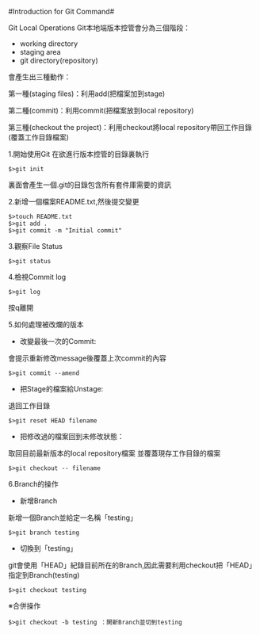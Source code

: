#Introduction for Git Command#

Git Local Operations
Git本地端版本控管會分為三個階段：

- working directory
- staging area
- git directory(repository)

會產生出三種動作：

第一種(staging files)：利用add(把檔案加到stage)

第二種(commit)：利用commit(把檔案放到local repository)

第三種(checkout the project)：利用checkout將local repository帶回工作目錄(覆蓋工作目錄檔案)
 
1.開始使用Git
在欲進行版本控管的目錄裏執行

    $>git init

裏面會產生一個.git的目錄包含所有套件庫需要的資訊

2.新增一個檔案README.txt,然後提交變更

    $>touch README.txt
    $>git add .
    $>git commit -m "Initial commit"

3.觀察File Status

    $>git status
    
4.檢視Commit log

	$>git log

按q離開

5.如何處理被改爛的版本

- 改變最後一次的Commit:

會提示重新修改message後覆蓋上次commit的內容

	$>git commit --amend

- 把Stage的檔案給Unstage:

退回工作目錄

    $>git reset HEAD filename

- 把修改過的檔案回到未修改狀態：
 
取回目前最新版本的local repository檔案
並覆蓋現存工作目錄的檔案

	$>git checkout -- filename

6.Branch的操作

- 新增Branch

新增一個Branch並給定一名稱「testing」

	$>git branch testing

- 切換到「testing」

git會使用「HEAD」紀錄目前所在的Branch,因此需要利用checkout把「HEAD」指定到Branch(testing)

	$>git checkout testing

※合併操作

	$>git checkout -b testing ：開新Branch並切到testing

